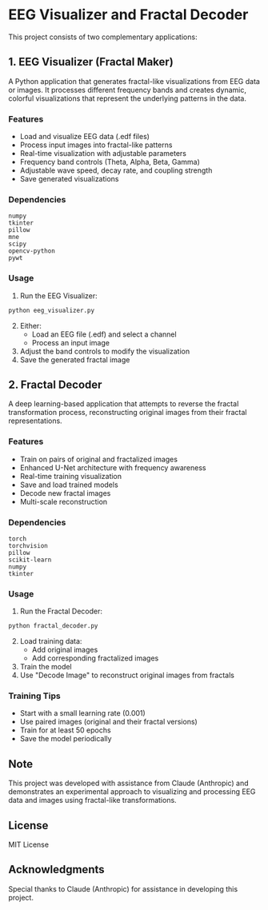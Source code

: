 # EEG Visualizer and Fractal Decoder

This project consists of two complementary applications:

## 1. EEG Visualizer (Fractal Maker)

A Python application that generates fractal-like visualizations from EEG data or images. It processes different frequency bands and creates dynamic, colorful visualizations that represent the underlying patterns in the data.

### Features
- Load and visualize EEG data (.edf files)
- Process input images into fractal-like patterns
- Real-time visualization with adjustable parameters
- Frequency band controls (Theta, Alpha, Beta, Gamma)
- Adjustable wave speed, decay rate, and coupling strength
- Save generated visualizations

### Dependencies
```
numpy
tkinter
pillow
mne
scipy
opencv-python
pywt
```

### Usage
1. Run the EEG Visualizer:
```bash
python eeg_visualizer.py
```
2. Either:
   - Load an EEG file (.edf) and select a channel
   - Process an input image
3. Adjust the band controls to modify the visualization
4. Save the generated fractal image

## 2. Fractal Decoder

A deep learning-based application that attempts to reverse the fractal transformation process, reconstructing original images from their fractal representations.

### Features
- Train on pairs of original and fractalized images
- Enhanced U-Net architecture with frequency awareness
- Real-time training visualization
- Save and load trained models
- Decode new fractal images
- Multi-scale reconstruction

### Dependencies
```
torch
torchvision
pillow
scikit-learn
numpy
tkinter
```

### Usage
1. Run the Fractal Decoder:
```bash
python fractal_decoder.py
```
2. Load training data:
   - Add original images
   - Add corresponding fractalized images
3. Train the model
4. Use "Decode Image" to reconstruct original images from fractals

### Training Tips
- Start with a small learning rate (0.001)
- Use paired images (original and their fractal versions)
- Train for at least 50 epochs
- Save the model periodically

## Note

This project was developed with assistance from Claude (Anthropic) and demonstrates an experimental approach to visualizing and processing EEG data and images using fractal-like transformations.

## License

MIT License

## Acknowledgments

Special thanks to Claude (Anthropic) for assistance in developing this project.
